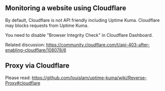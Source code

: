 ## Monitoring a website using Cloudflare

By default, Cloudflare is not API friendly including Uptime Kuma. Cloudflare may blocks requests from Uptime Kuma.

You need to disable "Browser Integrity Check" in Cloudflare Dashboard.

Related discussion: https://community.cloudflare.com/t/api-403-after-enabling-cloudflare/108078/6


## Proxy via Cloudflare

Please read:
https://github.com/louislam/uptime-kuma/wiki/Reverse-Proxy#cloudflare